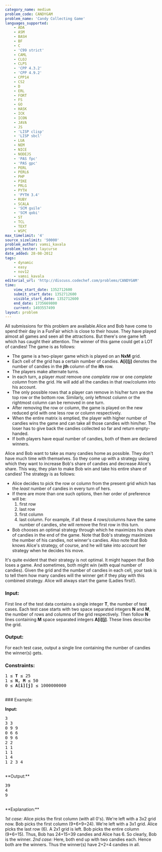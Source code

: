 ```yaml
---
category_name: medium
problem_code: CANDYGAM
problem_name: 'Candy Collecting Game'
languages_supported:
    - ADA
    - ASM
    - BASH
    - BF
    - C
    - 'C99 strict'
    - CAML
    - CLOJ
    - CLPS
    - 'CPP 4.3.2'
    - 'CPP 4.9.2'
    - CPP14
    - CS2
    - D
    - ERL
    - FORT
    - FS
    - GO
    - HASK
    - ICK
    - ICON
    - JAVA
    - JS
    - 'LISP clisp'
    - 'LISP sbcl'
    - LUA
    - NEM
    - NICE
    - NODEJS
    - 'PAS fpc'
    - 'PAS gpc'
    - PERL
    - PERL6
    - PHP
    - PIKE
    - PRLG
    - PYTH
    - 'PYTH 3.4'
    - RUBY
    - SCALA
    - 'SCM guile'
    - 'SCM qobi'
    - ST
    - TCL
    - TEXT
    - WSPC
max_timelimit: '4'
source_sizelimit: '50000'
problem_author: vamsi_kavala
problem_tester: laycurse
date_added: 28-08-2012
tags:
    - dynamic
    - easy
    - nov12
    - vamsi_kavala
editorial_url: 'http://discuss.codechef.com/problems/CANDYGAM'
time:
    view_start_date: 1352712600
    submit_start_date: 1352712600
    visible_start_date: 1352712600
    end_date: 1735669800
    current: 1493557499
layout: problem
---
```

All submissions for this problem are available.Alice and Bob have come to spend their day in a FunFair which is close to their house. They have played almost all games and seen all the attractions. But there's one game left which has caught their attention. The winner of this game could get a LOT of candies! The game is as follows:

- The game is a two-player game which is played on an **NxM** grid.
- Each cell of the grid has a certain number of candies. **A\[i\]\[j\]** denotes the number of candies in the **jth** column of the **ith** row.
- The players make alternate turns.
- In each turn, a player _must_ remove one _complete row_ or one _complete column_ from the grid. He will add all the candies in that row/column into his account.
- The only possible rows that a player can remove in his/her turn are the top row or the bottom row. Similarly, only leftmost column or the rightmost column can be removed in one turn.
- After removing the row or column, the game is played on the new reduced grid with one less row or column respectively.
- When the entire matrix is emptied, the player with higher number of candies wins the game and can take all those candies with him/her. The loser has to give back the candies collected so far and return empty-handed.
- If both players have equal number of candies, both of them are declared winners.

Alice and Bob want to take as many candies home as possible. They don't have much time with themselves. So they come up with a strategy using which they want to increase Bob's share of candies and decrease Alice's share. This way, they plan to make Bob win and take his entire share of candies! The strategy is as follows:

- Alice decides to pick the row or column from the present grid which has the _least_ number of candies in every turn of hers.
- If there are more than one such options, then her order of preference will be:
   1) first row
   2) last row
   3) first column
   4) last column.
   For example, if all these 4 rows/columns have the same number of candies, she will remove the first row in this turn.
- Bob chooses an optimal strategy through which he maximizes his share of candies in the end of the game. Note that Bob's strategy maximizes the number of his candies, not winner's candies. Also note that Bob knows Alice's strategy, of course, and he will take into account her strategy when he decides his move.

It's quite evident that their strategy is not optimal. It might happen that Bob loses a game. And sometimes, both might win (with equal number of candies). Given the grid and the number of candies in each cell, your task is to tell them how many candies will the winner get if they play with this combined strategy. Alice will always start the game (Ladies first!).

### Input:

First line of the test data contains a single integer **T**, the number of test cases.
 Each test case starts with two space separated integers **N** and **M**, the number of rows and columns of the grid respectively.
 Then follow **N** lines containing **M** space separated integers **A\[i\]\[j\]**. These lines describe the grid.

### Output:

For each test case, output a single line containing the number of candies the winner(s) gets.

### Constraints:

<pre>1 ≤ <b>T</b> ≤ 25
1 ≤ <b>N, M</b> ≤ 50
0 ≤ <b>A[i][j]</b> ≤ 1000000000 

</pre>### Example:

**Input:**

<pre>3
3 3
0 9 9
0 6 6
0 9 6
2 2
1 1
1 1
1 4
1 2 3 4

</pre>**Output:**

<pre>39
4
9

</pre>**Explanation:**
 _1st case:_ Alice picks the first column (with all 0's). We're left with a 3x2 grid now. Bob picks the first column (9+6+9=24). We're left with a 3x1 grid. Alice picks the last row (6). A 2x1 grid is left. Bob picks the entire column (9+6=15). Thus, Bob has 24+15=39 candies and Alice has 6. So clearly, Bob is the winner.
 _2nd case:_ Here, both end up with two candies each. Hence both are the winners. Thus the winner(s) have 2+2=4 candies in all.
